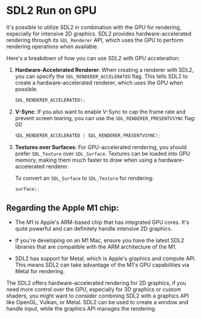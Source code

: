 # SDL2 Run on GPU

It's possible to utilize SDL2 in combination with the GPU for
rendering, especially for intensive 2D graphics. SDL2 provides
hardware-accelerated rendering through its `SDL_Renderer` API, which uses the
GPU to perform rendering operations when available.

Here's a breakdown of how you can use SDL2 with GPU acceleration:

1. **Hardware-Accelerated Renderer**: When creating a renderer with SDL2, you
   can specify the `SDL_RENDERER_ACCELERATED` flag. This tells SDL2 to create a
   hardware-accelerated renderer, which uses the GPU when possible.

   ```cpp SDL_Renderer* renderer = SDL_CreateRenderer(window, -1,
   SDL_RENDERER_ACCELERATED);
   ```

2. **V-Sync**: If you also want to enable V-Sync to cap the frame rate and
   prevent screen tearing, you can use the `SDL_RENDERER_PRESENTVSYNC` flag:
   00

   ```cpp SDL_Renderer* renderer = SDL_CreateRenderer(window, -1,
   SDL_RENDERER_ACCELERATED | SDL_RENDERER_PRESENTVSYNC);
   ```

3. **Textures over Surfaces**: For GPU-accelerated rendering, you should prefer
   `SDL_Texture` over `SDL_Surface`. Textures can be loaded into GPU memory,
   making them much faster to draw when using a hardware-accelerated renderer.

   To convert an `SDL_Surface` to `SDL_Texture` for rendering:

   ```cpp SDL_Texture* texture = SDL_CreateTextureFromSurface(renderer,
   surface);
   ```

## Regarding the Apple M1 chip:

- The M1 is Apple's ARM-based chip that has integrated GPU cores. It's quite
  powerful and can definitely handle intensive 2D graphics.

- If you're developing on an M1 Mac, ensure you have the latest SDL2 libraries
  that are compatible with the ARM architecture of the M1.

- SDL2 has support for Metal, which is Apple's graphics and compute API. This
  means SDL2 can take advantage of the M1's GPU capabilities via Metal for
  rendering.

The SDL2 offers hardware-accelerated rendering for 2D graphics, if
you need more control over the GPU, especially for 3D graphics or custom
shaders, you might want to consider combining SDL2 with a graphics API like
OpenGL, Vulkan, or Metal. SDL2 can be used to create a window and handle input,
while the graphics API manages the rendering.
